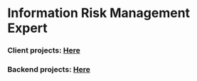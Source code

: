 # Information Risk Management Expert

### Client projects: [ Here ](IRME_Client)
### Backend projects: [ Here ](IRME_Platform)

